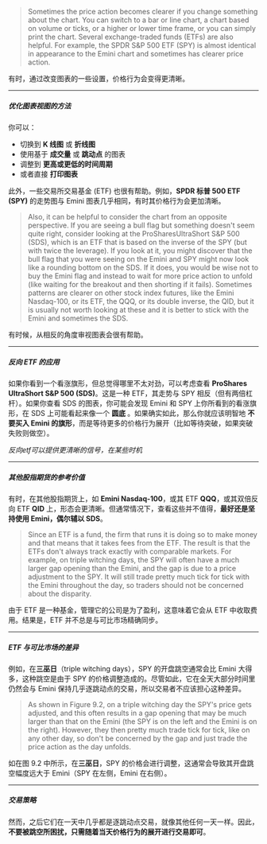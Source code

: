 >Sometimes the price action becomes clearer if you change something about the chart. You can switch to a bar or line chart, a chart based on volume or ticks, or a higher or lower time frame, or you can simply print the chart. Several exchange-traded funds (ETFs) are also helpful. For example, the SPDR S&P 500 ETF (SPY) is almost identical in appearance to the Emini chart and sometimes has clearer price action.

有时，通过改变图表的一些设置，价格行为会变得更清晰。

---
##### 优化图表视图的方法

你可以：
- 切换到 **K 线图** 或 **折线图**
- 使用基于 **成交量** 或 **跳动点** 的图表
- 调整到 **更高或更低的时间周期**
- 或者直接 **打印图表**

此外，一些交易所交易基金 (ETF) 也很有帮助。例如，**SPDR 标普 500 ETF (SPY)** 的走势图与 Emini 图表几乎相同，有时其价格行为会更加清晰。

>Also, it can be helpful to consider the chart from an opposite perspective. If you are seeing a bull flag but something doesn't seem quite right, consider looking at the ProSharesUltraShort S&P 500 (SDS), which is an ETF that is based on the inverse of the SPY (but with twice the leverage). If you look at it, you might discover that the bull flag that you were seeing on the Emini and SPY might now look like a rounding bottom on the SDS. If it does, you would be wise not to buy the Emini flag and instead to wait for more price action to unfold (like waiting for the breakout and then shorting if it fails). Sometimes patterns are clearer on other stock index futures, like the Emini Nasdaq-100, or its ETF, the QQQ, or its double inverse, the QID, but it is usually not worth looking at these and it is better to stick with the Emini and sometimes the SDS.

有时候，从相反的角度审视图表会很有帮助。

---

##### 反向 ETF 的应用

如果你看到一个看涨旗形，但总觉得哪里不太对劲，可以考虑查看 **ProShares UltraShort S&P 500 (SDS)**。这是一种 ETF，其走势与 SPY 相反（但有两倍杠杆）。如果你查看 SDS 的图表，你可能会发现 Emini 和 SPY 上你所看到的看涨旗形，在 SDS 上可能看起来像一个 **圆底** 。如果确实如此，那么你就应该明智地 **不要买入 Emini 的旗形**，而是等待更多的价格行为展开（比如等待突破，如果突破失败则做空）。

*反向etf可以提供更清晰的信号，在某些时机*

---

##### 其他股指期货的参考价值

有时，在其他股指期货上，如 **Emini Nasdaq-100**，或其 ETF **QQQ**，或其双倍反向 ETF **QID** 上，形态会更清晰。但通常情况下，查看这些并不值得，**最好还是坚持使用 Emini，偶尔辅以 SDS**。

>Since an ETF is a fund, the firm that runs it is doing so to make money and that means that it takes fees from the ETF. The result is that the ETFs don't always track exactly with comparable markets. For example, on triple witching days, the SPY will often have a much larger gap opening than the Emini, and the gap is due to a price adjustment to the SPY. It will still trade pretty much tick for tick with the Emini throughout the day, so traders should not be concerned about the disparity.

由于 ETF 是一种基金，管理它的公司是为了盈利，这意味着它会从 ETF 中收取费用。结果是，ETF 并不总是与可比市场精确同步。

---

##### ETF 与可比市场的差异

例如，在**三巫日**（triple witching days），SPY 的开盘跳空通常会比 Emini 大得多，这种跳空是由于 SPY 的价格调整造成的。尽管如此，它在全天大部分时间里仍然会与 Emini 保持几乎逐跳动点的交易，所以交易者不应该担心这种差异。

>As shown in Figure 9.2, on a triple witching day the SPY's price gets adjusted, and this often results in a gap opening that may be much larger than that on the Emini (the SPY is on the left and the Emini is on the right). However, they then pretty much trade tick for tick, like on any other day, so don't be concerned by the gap and just trade the price action as the day unfolds.

如在图 9.2 中所示，在**三巫日**，SPY 的价格会进行调整，这通常会导致其开盘跳空幅度远大于 Emini（SPY 在左侧，Emini 在右侧）。

---
##### 交易策略

然而，之后它们在一天中几乎都是逐跳动点交易，就像其他任何一天一样。因此，**不要被跳空所困扰，只需随着当天价格行为的展开进行交易即可**。